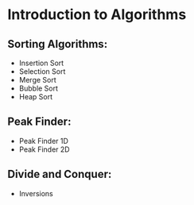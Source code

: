 # Introduction to Algorithms
## Sorting Algorithms:
* Insertion Sort
* Selection Sort 
* Merge Sort
* Bubble Sort 
* Heap Sort


## Peak Finder:
* Peak Finder 1D
* Peak Finder 2D

## Divide and Conquer:
* Inversions
